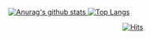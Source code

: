   [![Anurag's github stats](https://github-readme-stats.vercel.app/api?username=Bammuri&show_icons=true&theme=radical)
](https://github.com/anuraghazra/github-readme-stats)
  [![Top Langs](https://github-readme-stats.vercel.app/api/top-langs/?username=Bammuri&layout=compact&theme=radical&hide=jupyter%20notebook)](https://github.com/anuraghazra/github-readme-stats)

  <div align=center>
  
  [![Hits](https://hits.seeyoufarm.com/api/count/incr/badge.svg?url=https%3A%2F%2Fgithub.com%2FBammuri&count_bg=%2379C83D&title_bg=%23555555&icon=&icon_color=%23E7E7E7&title=hits&edge_flat=false)](https://hits.seeyoufarm.com)
  </div>

<!--
**Bammuri/Bammuri** is a ✨ _special_ ✨ repository because its `README.md` (this file) appears on your GitHub profile.

Here are some ideas to get you started:

- 🔭 I’m currently working on ...
- 🌱 I’m currently learning ...
- 👯 I’m looking to collaborate on ...
- 🤔 I’m looking for help with ...
- 💬 Ask me about ...
- 📫 How to reach me: ...
- 😄 Pronouns: ...
- ⚡ Fun fact: ...
-->
